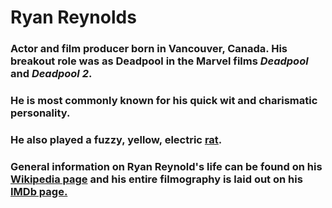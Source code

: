 # Ryan Reynolds

### Actor and film producer born in Vancouver, Canada. His breakout role was as Deadpool in the Marvel films *Deadpool* and *Deadpool 2*.
### He is most commonly known for his quick wit and charismatic personality.
### He also played a fuzzy, yellow, electric [rat](https://www.youtube.com/watch?v=4pkhEyRoidk&ab_channel=Peffu).
### General information on Ryan Reynold's life can be found on his [Wikipedia page](https://en.wikipedia.org/wiki/Ryan_Reynolds) and his entire filmography is laid out on his [IMDb page.](https://www.imdb.com/name/nm0005351/)
